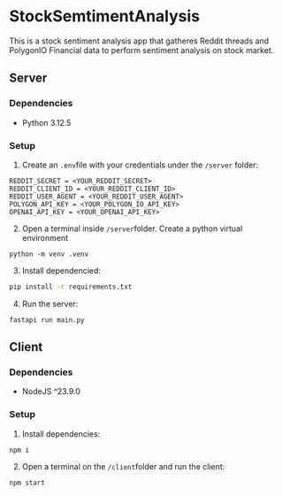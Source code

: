 # StockSemtimentAnalysis
 This is a stock sentiment analysis app that gatheres Reddit threads and PolygonIO Financial data to perform sentiment analysis on stock market.

## Server

### Dependencies
- Python 3.12.5 

### Setup

1. Create an `.env`file with your credentials under the `/server` folder:
```
REDDIT_SECRET = <YOUR_REDDIT_SECRET>
REDDIT_CLIENT_ID = <YOUR_REDDIT_CLIENT_ID>
REDDIT_USER_AGENT = <YOUR_REDDIT_USER_AGENT>
POLYGON_API_KEY = <YOUR_POLYGON_IO_API_KEY>
OPENAI_API_KEY = <YOUR_OPENAI_API_KEY>
```

2. Open a terminal inside `/server`folder. Create a python virtual environment
```
python -m venv .venv
```

3. Install dependencied:
```bash
pip install -r requirements.txt
```

4. Run the server:
```
fastapi run main.py
```

## Client

### Dependencies
- NodeJS ^23.9.0

### Setup
1. Install dependencies:
```
npm i
```
2. Open a terminal on the `/client`folder and run the client:
````
npm start
````




